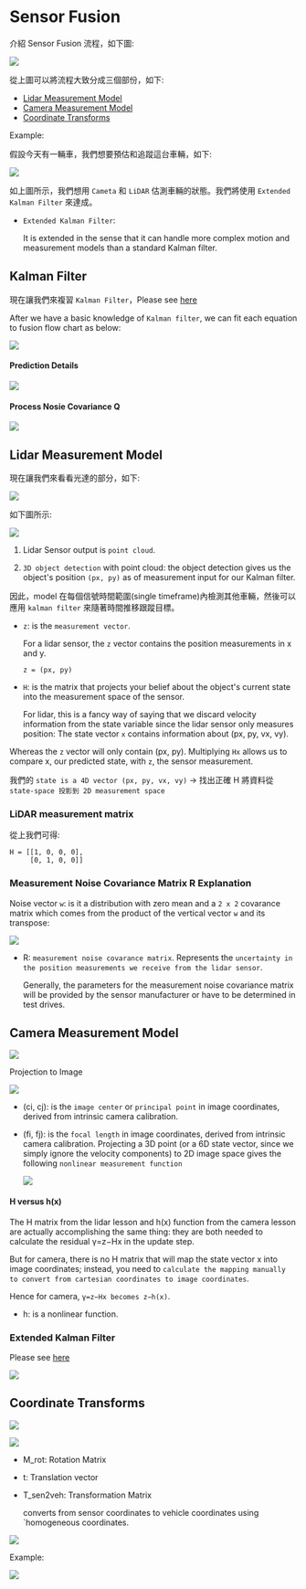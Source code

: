 # Sensor Fusion

介紹 Sensor Fusion 流程，如下圖:

![](images/sensor_fusion_flow.png)

從上圖可以將流程大致分成三個部份，如下:

- [Lidar Measurement Model](#lidar-measurement-model)
- [Camera Measurement Model](#camera-measurement-model)
- [Coordinate Transforms](#coordinate-transforms)

Example:

假設今天有一輛車，我們想要預估和追蹤這台車輛，如下:

![](images/example.png)

如上圖所示，我們想用 `Cameta` 和 `LiDAR` 估測車輛的狀態。我們將使用 `Extended Kalman Filter` 來達成。

- `Extended Kalman Filter`:

    It is extended in the sense that it can handle more complex motion and measurement models than a standard Kalman filter.

## Kalman Filter

現在讓我們來複習 `Kalman Filter`，Please see [here](https://github.com/kaka-lin/autonomous-driving-notes/blob/master/Sensor%20Fusion%20and%20Tracking/Kalman%20Filters/kalman_filters.md)

After we have a basic knowledge of `Kalman filter`, we can fit each equation to fusion flow chart as below:

![](images/sensor_fusion_flow_2.png)

#### Prediction Details

![](images/prediction-details.png)

#### Process Nosie Covariance Q

![](images/process-noise-covariance-q.png)

## Lidar Measurement Model

現在讓我們來看看光達的部分，如下:

![](images/lidar-measurement-model.png)

如下圖所示:

![](images/lidar-measurement-model-2.png)

1. Lidar Sensor output is `point cloud`.

2. `3D object detection` with point cloud: the object detection gives us the object's position `(px, py)` as of measurement input for our Kalman filter.

因此，model 在每個信號時間範圍(single timeframe)內檢測其他車輛，然後可以應用 `kalman filter` 來隨著時間推移跟蹤目標。

- `z`: is the `measurement vector`.

    For a lidar sensor, the `z` vector contains the position measurements in x and y.

    ```
    z = (px, py)
    ```

- `H`: is the matrix that projects your belief about the object's current state into the measurement space of the sensor.

    For lidar, this is a fancy way of saying that we discard velocity information from the state variable since the lidar sensor only measures position: The state vector `x` contains information about (px, py, vx, vy).

Whereas the `z` vector will only contain (px, py). Multiplying `Hx` allows us to compare x, our predicted state, with `z`, the sensor measurement.

我們的 `state is a 4D vector (px, py, vx, vy)` -> 找出正確 H 將資料從 `state-space 投影到 2D measurement space`

### LiDAR measurement matrix

從上我們可得:

```
H = [[1, 0, 0, 0],
     [0, 1, 0, 0]]
```

### Measurement Noise Covariance Matrix R Explanation

Noise vector `w`: is it a distribution with zero mean and a `2 x 2` covarance matrix which comes from the product of the vertical vector `w` and its transpose:

![](images/measurement-noise-covariance-r.png)

- R: `measurement noise covarance matrix`. Represents the `uncertainty in the position measurements we receive from the lidar sensor`.

    Generally, the parameters for the measurement noise covariance matrix will be provided by the sensor manufacturer or have to be determined in test drives.

## Camera Measurement Model

![](images/camera-measurement-model.png)

Projection to Image

![](images/projection-to-image.png)

- (ci, cj): is the `image center` or `principal point` in image coordinates, derived from intrinsic camera calibration.

- (fi, fj): is the `focal length` in image coordinates, derived from intrinsic camera calibration.
Projecting a 3D point (or a 6D state vector, since we simply ignore the velocity components) to 2D image space gives the following `nonlinear measurement function`

    ![](images/nonlinear-measurement-function.png)

#### H versus h(x)

The H matrix from the lidar lesson and h(x) function from the camera lesson are actually accomplishing the same thing: they are both needed to calculate the residual γ=z−Hx in the update step.

But for camera, there is no H matrix that will map the state vector x into image coordinates; instead, you need to `calculate the mapping manually to convert from cartesian coordinates to image coordinates`.

Hence for camera, `γ=z−Hx becomes z−h(x)`.
- h: is a nonlinear function.

### Extended Kalman Filter

Please see [here](https://github.com/kaka-lin/autonomous-driving-notes/blob/master/Sensor%20Fusion%20and%20Tracking/Kalman%20Filters/extended_kalman_filters.md)

![](images/ekf-fusion-flow.png)

## Coordinate Transforms

![](images/coordinate-transforms.png)


![](images/coordinate-transforms-2.png)

- M_rot: Rotation Matrix
- t: Translation vector
- T_sen2veh: Transformation Matrix

    converts from sensor coordinates to vehicle coordinates using `homogeneous coordinates.

![](images/transformation-matrix.png)

Example:

![](images/coordinate-transforms-3.png)
